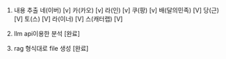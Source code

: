 1. 내용 추출
네(이버)  [v]
카(카오)  [v]
라(인)  [v]
쿠(팡)  [v]
배(달의민족)  [V]
당(근)  [V]
토(스)  [V]
라(이너)  [V]
스(캐터랩)  [V]

2. llm api이용한 분석 [완료]

3. rag 형식대로 file 생성 [완료]
